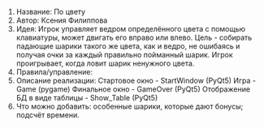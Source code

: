 1. Название: По цвету
2. Автор: Ксения Филиппова
3. Идея: Игрок управляет ведром определённого цвета с помощью клавиатуры, может двигать его вправо или влево. Цель - собирать падающие шарики такого же цвета, как и ведро, не ошибаясь и получая очки за каждый правильно пойманный шарик. Игрок проигрывает, когда ловит шарик ненужного цвета.
4. Правила/управление:
5. Описание реализации:
 Стартовое окно - StartWindow (PyQt5)
Игра - Game (pygame)
Финальное окно - GameOver (PyQt5)
Отображение БД в виде таблицы - Show_Table (PyQt5)
6. Что можно добавить: особенные шарики, которые дают бонусы; подсчёт времени.
